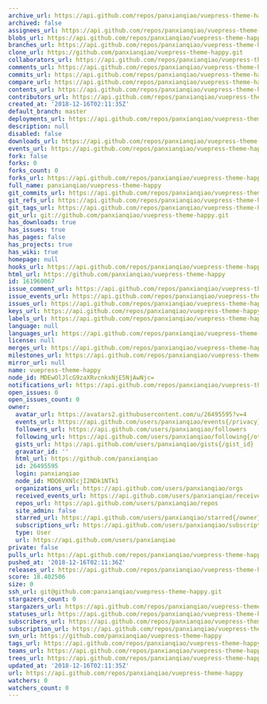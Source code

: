 ```yaml
---
archive_url: https://api.github.com/repos/panxianqiao/vuepress-theme-happy/{archive_format}{/ref}
archived: false
assignees_url: https://api.github.com/repos/panxianqiao/vuepress-theme-happy/assignees{/user}
blobs_url: https://api.github.com/repos/panxianqiao/vuepress-theme-happy/git/blobs{/sha}
branches_url: https://api.github.com/repos/panxianqiao/vuepress-theme-happy/branches{/branch}
clone_url: https://github.com/panxianqiao/vuepress-theme-happy.git
collaborators_url: https://api.github.com/repos/panxianqiao/vuepress-theme-happy/collaborators{/collaborator}
comments_url: https://api.github.com/repos/panxianqiao/vuepress-theme-happy/comments{/number}
commits_url: https://api.github.com/repos/panxianqiao/vuepress-theme-happy/commits{/sha}
compare_url: https://api.github.com/repos/panxianqiao/vuepress-theme-happy/compare/{base}...{head}
contents_url: https://api.github.com/repos/panxianqiao/vuepress-theme-happy/contents/{+path}
contributors_url: https://api.github.com/repos/panxianqiao/vuepress-theme-happy/contributors
created_at: '2018-12-16T02:11:35Z'
default_branch: master
deployments_url: https://api.github.com/repos/panxianqiao/vuepress-theme-happy/deployments
description: null
disabled: false
downloads_url: https://api.github.com/repos/panxianqiao/vuepress-theme-happy/downloads
events_url: https://api.github.com/repos/panxianqiao/vuepress-theme-happy/events
fork: false
forks: 0
forks_count: 0
forks_url: https://api.github.com/repos/panxianqiao/vuepress-theme-happy/forks
full_name: panxianqiao/vuepress-theme-happy
git_commits_url: https://api.github.com/repos/panxianqiao/vuepress-theme-happy/git/commits{/sha}
git_refs_url: https://api.github.com/repos/panxianqiao/vuepress-theme-happy/git/refs{/sha}
git_tags_url: https://api.github.com/repos/panxianqiao/vuepress-theme-happy/git/tags{/sha}
git_url: git://github.com/panxianqiao/vuepress-theme-happy.git
has_downloads: true
has_issues: true
has_pages: false
has_projects: true
has_wiki: true
homepage: null
hooks_url: https://api.github.com/repos/panxianqiao/vuepress-theme-happy/hooks
html_url: https://github.com/panxianqiao/vuepress-theme-happy
id: 161960067
issue_comment_url: https://api.github.com/repos/panxianqiao/vuepress-theme-happy/issues/comments{/number}
issue_events_url: https://api.github.com/repos/panxianqiao/vuepress-theme-happy/issues/events{/number}
issues_url: https://api.github.com/repos/panxianqiao/vuepress-theme-happy/issues{/number}
keys_url: https://api.github.com/repos/panxianqiao/vuepress-theme-happy/keys{/key_id}
labels_url: https://api.github.com/repos/panxianqiao/vuepress-theme-happy/labels{/name}
language: null
languages_url: https://api.github.com/repos/panxianqiao/vuepress-theme-happy/languages
license: null
merges_url: https://api.github.com/repos/panxianqiao/vuepress-theme-happy/merges
milestones_url: https://api.github.com/repos/panxianqiao/vuepress-theme-happy/milestones{/number}
mirror_url: null
name: vuepress-theme-happy
node_id: MDEwOlJlcG9zaXRvcnkxNjE5NjAwNjc=
notifications_url: https://api.github.com/repos/panxianqiao/vuepress-theme-happy/notifications{?since,all,participating}
open_issues: 0
open_issues_count: 0
owner:
  avatar_url: https://avatars2.githubusercontent.com/u/26495595?v=4
  events_url: https://api.github.com/users/panxianqiao/events{/privacy}
  followers_url: https://api.github.com/users/panxianqiao/followers
  following_url: https://api.github.com/users/panxianqiao/following{/other_user}
  gists_url: https://api.github.com/users/panxianqiao/gists{/gist_id}
  gravatar_id: ''
  html_url: https://github.com/panxianqiao
  id: 26495595
  login: panxianqiao
  node_id: MDQ6VXNlcjI2NDk1NTk1
  organizations_url: https://api.github.com/users/panxianqiao/orgs
  received_events_url: https://api.github.com/users/panxianqiao/received_events
  repos_url: https://api.github.com/users/panxianqiao/repos
  site_admin: false
  starred_url: https://api.github.com/users/panxianqiao/starred{/owner}{/repo}
  subscriptions_url: https://api.github.com/users/panxianqiao/subscriptions
  type: User
  url: https://api.github.com/users/panxianqiao
private: false
pulls_url: https://api.github.com/repos/panxianqiao/vuepress-theme-happy/pulls{/number}
pushed_at: '2018-12-16T02:11:36Z'
releases_url: https://api.github.com/repos/panxianqiao/vuepress-theme-happy/releases{/id}
score: 18.402506
size: 0
ssh_url: git@github.com:panxianqiao/vuepress-theme-happy.git
stargazers_count: 0
stargazers_url: https://api.github.com/repos/panxianqiao/vuepress-theme-happy/stargazers
statuses_url: https://api.github.com/repos/panxianqiao/vuepress-theme-happy/statuses/{sha}
subscribers_url: https://api.github.com/repos/panxianqiao/vuepress-theme-happy/subscribers
subscription_url: https://api.github.com/repos/panxianqiao/vuepress-theme-happy/subscription
svn_url: https://github.com/panxianqiao/vuepress-theme-happy
tags_url: https://api.github.com/repos/panxianqiao/vuepress-theme-happy/tags
teams_url: https://api.github.com/repos/panxianqiao/vuepress-theme-happy/teams
trees_url: https://api.github.com/repos/panxianqiao/vuepress-theme-happy/git/trees{/sha}
updated_at: '2018-12-16T02:11:35Z'
url: https://api.github.com/repos/panxianqiao/vuepress-theme-happy
watchers: 0
watchers_count: 0
---
```


